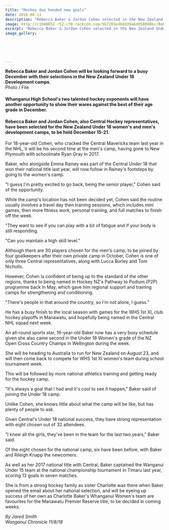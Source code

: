 ```yaml
---
title: "Hockey duo handed new goals"
date: 2018-08-11
description: "Rebecca Baker & Jordan Cohen selected in the New Zealand Under 18 Development camps in December 2018..."
image: http://c1940652.r52.cf0.rackcdn.com/5b7203e4b8d39a6d050008bc/Baker--Cohen-chron-11-Aug.gif
excerpt: "Rebecca Baker & Jordan Cohen selected in the New Zealand Under 18 Development camps in December 2018."
image_gallery:
    
    
    
    
    
---
```


<p><strong>Rebecca Baker and Jordan Cohen will be looking forward to a busy December with their selections in the New Zealand Under 18 Development camps.<br /></strong>Photo / File</p>
<h4 class="element element-paragraph">Whanganui High School's two talented hockey exponents will have another opportunity to show their wares against the best of their age grade in December.</h4>
<h4 class="element element-paragraph">Rebecca Baker and Jordan Cohen, also Central Hockey representatives, have been selected for the New Zealand Under 18 women's and men's development camps, to be held December 15-21.</h4>
<p class="element element-paragraph">For 18-year-old Cohen, who cracked the Central Mavericks team last year in the NHL, it will be his second time at the men's camp, having gone to New Plymouth with schoolmate Ryan Gray in 2017.</p>
<p class="element element-paragraph">Baker, who alongside Emma Rainey was part of the Central Under 18 that won their national title last year, will now follow in Rainey's footsteps by going to the women's camp.</p>
<p class="element element-paragraph">"I guess I'm pretty excited to go back, being the senior player," Cohen said of the opportunity.</p>
<p class="element element-paragraph">While the camp's location has not been decided yet, Cohen said the routine usually involves a travel day then training sessions, which includes mini games, then more fitness work, personal training, and full matches to finish off the week.</p>
<p class="element element-paragraph">"They want to see if you can play with a bit of fatigue and if your body is still responding.</p>
<p class="element element-paragraph">"Can you maintain a high skill level."</p>
<p class="element element-paragraph">Although there are 30 players chosen for the men's camp, to be joined by four goalkeepers after their own private camp in October, Cohen is one of only three Central representatives, along with Lucca Burley and Tom Nicholls.</p>
<p class="element element-paragraph">However, Cohen is confident of being up to the standard of the other regions, thanks to being named in Hockey NZ's Pathway to Podium (P2P) programme back in May, which gave him regional support and training camps for strengthening and conditioning.</p>
<p class="element element-paragraph">"There's people in that around the country, so I'm not alone, I guess."</p>
<p class="element element-paragraph">He has a busy finish to the local season with games for the WHS 1st XI, club hockey playoffs in Manawatu, and hopefully being named in the Central NHL squad next week.</p>
<p class="element element-paragraph">An all-round sports star, 16-year-old Baker now has a very busy schedule given she also came second in the Under 18 Women's grade of the NZ Open Cross Country Champs in Wellington during the week.</p>
<p class="element element-paragraph">She will be heading to Australia to run for New Zealand on August 23, and will then come back to compete for WHS 1st XI women's team during school tournament week.</p>
<p class="element element-paragraph">This will be followed by more national athletics training and getting ready for the hockey camp.</p>
<p class="element element-paragraph">"It's always a goal that I had and it's cool to see it happen," Baker said of joining the Under 18 camp.</p>
<p class="element element-paragraph">Unlike Cohen, she knows little about what the camp will be like, but has plenty of people to ask.</p>
<p class="element element-paragraph">Given Central's Under 18 national success, they have strong representation with eight chosen out of 32 attendees.</p>
<p class="element element-paragraph">"I knew all the girls, they've been in the team for the last two years," Baker said.</p>
<p class="element element-paragraph">Of the eight chosen for the national camp, six have been before, with Baker and Rileigh Knapp the newcomers.</p>
<p class="element element-paragraph">As well as her 2017 national title with Central, Baker captained the Wanganui Under 15 team at the national championship tournament in Timaru last year, scoring 13 goals in seven matches.</p>
<p class="element element-paragraph">She is from a strong hockey family as sister Charlotte was there when Baker opened the email about her national selection, and will be eyeing up success of her own as Charlotte Baker's Whanganui Women's team are favourites for the Manawatu Premier Reserve title, to be decided in coming weeks.</p>
<p class="element element-paragraph"><em>By Jared Smith</em><br /><em>Wanganui Chronicle 11/8/18</em></p>

